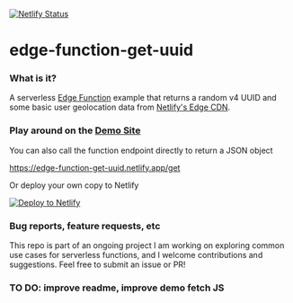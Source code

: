 [![Netlify Status](https://api.netlify.com/api/v1/badges/2164afa3-77a2-4936-a217-de8463a29bd1/deploy-status)](https://app.netlify.com/sites/edge-function-get-uuid/deploys)

# edge-function-get-uuid

### What is it?

A serverless [Edge Function](https://github.com/danurbanowicz/edge-function-get-uuid/blob/main/netlify/edge-functions/get-uuid.ts) example that returns a random v4 UUID and some basic user geolocation data from [Netlify's Edge CDN](https://docs.netlify.com/edge-functions/overview/).

### Play around on the [Demo Site](https://edge-function-get-uuid.netlify.app/)

You can also call the function endpoint directly to return a JSON object

https://edge-function-get-uuid.netlify.app/get

Or deploy your own copy to Netlify

[![Deploy to Netlify](https://www.netlify.com/img/deploy/button.svg)](https://app.netlify.com/start/deploy?repository=https://github.com/danurbanowicz/edge-function-get-uuid)

### Bug reports, feature requests, etc

This repo is part of an ongoing project I am working on exploring common use cases for serverless functions, and I welcome contributions and suggestions. Feel free to submit an issue or PR!

### TO DO: improve readme, improve demo fetch JS